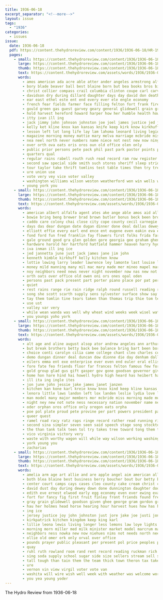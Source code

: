 ```yaml
---
title: 1936-06-18
excerpt_separator: "<!--more-->"
layout: issue
tags:
  - "1936"
categories:
  - issues
issue:
  date: 1936-06-18
  pdf: https://content.thehydroreview.com/content/1936/1936-06-18/HR-1936-06-18.pdf
  pages:
    - small: https://content.thehydroreview.com/content/1936/1936-06-18/small/HR-1936-06-18-01.jpg
      large: https://content.thehydroreview.com/content/1936/1936-06-18/large/HR-1936-06-18-01.jpg
      thumb: https://content.thehydroreview.com/content/1936/1936-06-18/thumbnails/HR-1936-06-18-01.jpg
      text: https://content.thehydroreview.com/assets/words/1936/1936-06-18/HR-1936-06-18-01.txt
      words:
        - amos american ada acre able atter ander angeles armstrong alf arline aid ann age all and agent apache acres als are ago ami alley albert
        - bory blade beaver ball best blaine born but bea books bros bigger burn basket bring ballot bobby bill been barts burr bank bonus bet barber ben bridge bus buyer baker business boucher brought binger billie big bethel binder bull began broadway boys boy bin begin baptist barney bone bells barbe betsy brothers
        - christ collier compass crail columbia clinton coupe carl carver change cays carnegie christian con church cotton clarence congress claas close court can crews chas count cattle carrier champion certain cay charles cause civil cue cook creek clyde come caddo cantrell cad county canyon crimes calvin car city cobb citizen cover camping christine came cast cope class cloud case camp
        - davidson dry during dillard daughter days day david don death daughters deal dun dodge dent done dies dora dress duncan
        - ear east ethel este ent end every ever ele engle economy
        - french fear fields farmer face filling felton fort frank fire field fast former friends furrow frances friday fines ford front farm for first fizer fing few fight fand freeman fan found from friend
        - gould green gas guest garvey geary general glidewell grain grant goucher golden good gin gene getting gale gan genevieve gus glass georgia going gregg given ghering
        - hold harvest hereford howard harper how her humble health howell held hills had hogan hydro hedge holliday hill henke hoe howells hart honor hum hurt hobby hary hazlett hast husband har homer hot hatchet hamil hard hinton heart hail high hopes him harold house harvey hands hug hatfield has home helen harry
        - itty ivan ill ing
        - jack jimmy john johnson johnston joe joel james justice jed june judge july just jess jesse
        - kelly ket kline knox kan kansas knife keep kirk know kirkhuff kind
        - lesson left lot long life lay lam lahoma leonard living legion letter landon lone last larger little lunch lowry live lee less late lynton laverne loyal longer league lloyd los law
        - magazine morning money mattie mary melva marriage mcbride miss made market master miles margie much miller man more march mule mar main martin men mansel middle minton minor may mill many members morgan maude monday marshall mound mcanally moorewood mon mcclure ming merit merle moth mike mai mor must melvin mission mcdaniel matter mullins
        - nea neel north never numbers name niece not nest new now ning near nine night nims neighbors november
        - over orth ova oats oris oros oun old office olen only
        - public prior persons pete pack phil past park pastor points pase paul provine people part per pledge price pace pound pitzer present pass president pall place pany
        - quarters qual
        - regular rains rabell routh rush read record ram row register ready ringling running ray ring riding radke road roy room riggs records ranch reed roads rear
        - second saw special side smith such stores sheriff sleep stride sayre staes style seen show sons south shiver sorrow ser slight still state son sunday station sho session stout she states sutton standard search severe spies scott six sad sales settle shock shade service sis sunda school scout saturday seed street sil store sas summer sister said sam sang stovall
        - tour taylor take thrift tomlins test table times then try trees tony than the them tailor tomlin thad turner too tar trailer trip thomas teacher thomason
        - ure union use
        - vote very vey vice voter valley
        - washington williams wilson weston weatherford won win wells well work wind wheat will walts ware went week watkins working with wagon while wolf was walters world way water weather wan wife walt wee weeks wyatt war west
        - young york you
    - small: https://content.thehydroreview.com/content/1936/1936-06-18/small/HR-1936-06-18-02.jpg
      large: https://content.thehydroreview.com/content/1936/1936-06-18/large/HR-1936-06-18-02.jpg
      thumb: https://content.thehydroreview.com/content/1936/1936-06-18/thumbnails/HR-1936-06-18-02.jpg
      text: https://content.thehydroreview.com/assets/words/1936/1936-06-18/HR-1936-06-18-02.txt
      words:
        - american albert alfalfa agent ates ake ange able amos aid all angel are ace august and
        - bowie bring beng brewer brad brown butler bonus beck been brother baler blaine brought byrd best boy boring ben brothers bailey beam band baker barta beacon but beh bon bessie below born
        - caddo care colony chai close city cope county cecil carnegie coy cellar carl chess con call comer charlie cake class came church child che can christian clerk cius company counts court carney cellars come cream
        - days das dear dungan date dugan dinner done deal dallas dewey denham daughters daughter ditmore day
        - elliott effie every earl end ence ent eugene even eakin eva ever euler
        - fond ford fun fred franklin fay flowers first folks frida fares faith frank for forget field friend fatal frost friday from fae fort flight foot few finley
        - gale ground good gra glen golden gore georgia gee graham ghent glad gene goodfellow gun grand game gas
        - hardware harold her hartford hatfield hammer heaven harry hydro hildebran hayes had hobart how hay hard ham husband home hag held hedrick hudson hazel hood hider harvest has harding herndon house hays hot hae homer
        - iva inman ill ing ice
        - jed jannetta june just jack james jane jim john
        - kenneth kimble kirkhuff kelly kitchen know
        - lottie lowing larry leader lawrence ley lamonte last louise like love let lala lingle later lahoma left life
        - money mild manning many mil mac mary made mer mineo mapel marguerite mull mingo matter more mcneil millwee monday mauk misa miss mee mino members method mat mel
        - noy neighbors need news never night november now nas new not notice north near necessary
        - orth oats over office old owen oni ors ones opal oden
        - persons past pack present part porter piano place por pat per par post poly pray provine press pad points pleasant
        - quiet
        - rest rains range rie rain ridge ralph round russell reading ramsey rust renae reno reap reason roe rhoads roper real
        - song she scott scarth supply sens sylvester surface show say september subject sylvia saturday stoves short sar space standard sie smooth savior senator sheriff shall sister summer sarah smith summerfield sun seem sons special second service saba sat sunday sid soul sam state sylvie sinner school said sick sunshine stove son sharry styles
        - tay them tomlin tine tears taken than thomas trip thie tom texas ties then till tall the teeter try tee town tucker thy talk
        - use ust
        - valley var very
        - while wean wanda was well why wheat wind weeks week wisel watkins watson weck work wife wildman worth weather water williams world with will wit wykert
        - you youngs yoho york
    - small: https://content.thehydroreview.com/content/1936/1936-06-18/small/HR-1936-06-18-03.jpg
      large: https://content.thehydroreview.com/content/1936/1936-06-18/large/HR-1936-06-18-03.jpg
      thumb: https://content.thehydroreview.com/content/1936/1936-06-18/thumbnails/HR-1936-06-18-03.jpg
      text: https://content.thehydroreview.com/assets/words/1936/1936-06-18/HR-1936-06-18-03.txt
      words:
        - alt age and aline august alsop ator andrew angeles ann arthur america ard all are aid ald able ask ana american alf ally allen adon amer annie
        - but break brothers betty back bee balance bring bart been bors bale band bacon below better bil bearer blonde billion born bull bummer betsy breeland bis bryson big ber beat best both begin
        - choice conti carolyn cilia came college chant cleo charles court corinne cool chord crail clinton cause con can character cousin certain class corner chin crate congress cry chairs conver call city carmen cecil cleveland cover carl
        - demo dungan dinner deal duncan dow dionne die day denham dallas during done dice dakota dress daughter dunn dollar dent dooley ded
        - eilers emma ent exe enterprise ever even end euler eral ellison every earl
        - fore fate feo friends floor far frances felton famous few for fill faith frede free first fines fear ford froese fed fire frank from full friday figures fry fand fiscal
        - gold group glad gus gift gasper gov gone goodson governor given good gener gove guy gallery gra guest grant gas genevieve game
        - home hon hare hind hai howell hydro high heard has heibert hamilton hoover huge hanna him hall hart hughes henry had happy how honesty hundred her hume hope howard heart hour hes
        - ill ita ing ingle ites
        - jon june john jessie jake james janet janzen
        - kitchen kan kone karl kreie know knox kind keep kline kansas
        - lenora little laws landon left lox landen leslie lydia love loretta line lish label larger like last long learn louise living labor lies
        - man model many major members mor mcbride miss morning made much mayer maye means malson mate morale meter mon merit more maryland myrtle march magnolia monday mex manner most million mighty
        - night ney new not note ness necessary nation november name need nest names never now nally nor
        - oder orphan oros office only oregon oats orpha
        - poe pol plate proud pete provine per part powers president paul plain perry public pitch post port passage pankratz por parcel pank park private people
        - queer quest
        - ramel road racy ratz raps ringe record rather read running ries run regis reason rudie rat roy roscoe reasons ridenour rally roll ruth robert rank roosevelt
        - second sina simpler seven seen said speech stage song stockton such sister states sunday struck stable see show sage shock sally simms saturday senator sup shou say season school service surprise south sung station standard stand san save shower state summerfield she stands store set six schroder summer sick sippl sor spies
        - the than tank talk teen tol try takes tree toward tong them team then too tuke taft throw tomlin tune tani thing tio tourtelotte trinity table taylor test texas ton
        - vico virginia victory very
        - waste with worthy wagon will while way wilson working washington wear wages was world welcome weatherford win wish weather water wat words word went week
        - york young you
        - zacharias
    - small: https://content.thehydroreview.com/content/1936/1936-06-18/small/HR-1936-06-18-04.jpg
      large: https://content.thehydroreview.com/content/1936/1936-06-18/large/HR-1936-06-18-04.jpg
      thumb: https://content.thehydroreview.com/content/1936/1936-06-18/thumbnails/HR-1936-06-18-04.jpg
      text: https://content.thehydroreview.com/assets/words/1936/1936-06-18/HR-1936-06-18-04.txt
      words:
        - amelia arm age art allie and are apple angel aim american all amos ator alta anna
        - both blea blaine best business berry boucher bout bur betty blue but bring bible beans big brant bette bacon ball been bars
        - center court camps cays cases cleo county cake cream christ city cobb cook call crimes cool cash case come cody cloninger christian courts cost can carton camp cattle chick church clara council count chet craig car
        - david dust day during dewey down done dunnington daughter door days dom dear della dry dunn
        - edith eve ernest elwood early egg economy even ever ewing eva eakins every elgin
        - fort for fancy fig first fruit finley front friends found fresh ford from
        - gray grain glidewell goodson given ghee george gram gordon group gallon good glad glass guns grossman goodyear green gold gave gilbert
        - hau her holmes head horse hearing hour harvest hues how has hamilton hatfield hume husky heger hydro him hamons hold host hens hogan hinton home henke henry hueston handsome harold hardware hafer hinckley hire hammer herndon
        - ing ice
        - jersey justice joy john johnston just jore jake joe justi jones joint june july
        - kirkpatrick kitchen kingdom keep king karl
        - lillie leona lewis living longer less lemons law loye lights lige luella litt laws lucien lease lou let look love league last lloyd large lallement
        - morning morn miller med milk minister market model marcrum mash milton marriage much mill many most medal more mares miss main man malson
        - neighbors ness nowka new now niehues nims not needs north need
        - ollie old omer ork only orval over office
        - pounds prayer public pleasant per present pol price peoples ply place peck poor post pope people president pink poage page pile porch peaches pro pleas pork pleasure part pense pinto prior pound pearl pastor
        - quay
        - ruhl ruth rowland room rand rent record reading ruckman rich robertson
        - sing soda supply school sugar side size sellers stream sell ser string street store study stock soe sunday sale short shipp saving sang share salmon son sons shine season smith sal shower state sermon student station service schantz stovall salmo sad see
        - tall tough than tain them the team thick town theron tax takes ton top taylor too tobacco ting thomas then truly
        - ure
        - vernon vin view virgil voter vote van
        - washita will wire wish well week with weather was welcome worlds world work watch west wee weight wheel woosley white word
        - you yea young yoder
---
```


The Hydro Review from 1936-06-18

<!--more-->

